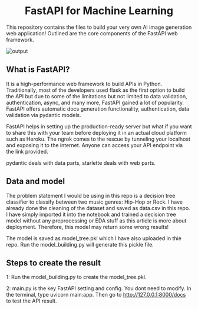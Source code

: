 

# <h1 align="center" id="heading">FastAPI for Machine Learning</h1>

This repository contains the files to build your very own AI image generation web application! Outlined are the core components of the FastAPI web framework.



![output]("https://github.com/JasonSCFu/FastAPI-to-deploy-ML-model/blob/main/output.PNG")



## What is FastAPI?

It is a high-performance web framework to build APIs in Python. Traditionally, most of the developers used flask as the first option to build the API but due to some of the limitations but not limited to data validation, authentication, async, and many more, FastAPI gained a lot of popularity. FastAPI offers automatic docs generation functionality, authentication, data validation via pydantic models.

FastAPI helps in setting up the production-ready server but what if you want to share this with your team before deploying it in an actual cloud platform such as Heroku. The ngrok comes to the rescue by tunneling your localhost and exposing it to the internet. Anyone can access your API endpoint via the link provided.

 pydantic deals with data parts, starlette deals with web parts.

## Data and model
The problem statement I would be using in this repo is a decision tree classifier to classify between two music genres: Hip-Hop or Rock. I have already done the cleaning of the dataset and saved as data.csv in this repo. I have simply imported it into the notebook and trained a decision tree model without any preprocessing or EDA stuff as this article is more about deployment. Therefore, this model may return some wrong results!

The model is saved as model_tree.pkl which I have also uploaded in thie repo. Run the model_building.py will generate this pickle file.



## Steps to create the result

1: Run the model_building.py to create the model_tree.pkl.

2: main.py is the key FastAPI setting and config. You dont need to modify. In the terminal, type uvicorn main:app. Then go to http://127.0.0.1:8000/docs to test the API result.
